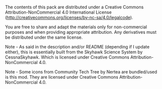 The contents of this pack are distributed under a Creative Commons Attribution-NonCommercial 4.0 International License (http://creativecommons.org/licenses/by-nc-sa/4.0/legalcode).

You are free to share and adapt the materials only for non-commercial purposes and when providing appropriate attribution. Any derivatives must be distributed under the same license.

Note - As said in the description and/or README (depending if I update either), this is essentially built from the Skyhawk Science System by CessnaSkyhawk. Which is licensed under Creative Commons Attribution-NonCommercial 4.0.

Note - Some icons from Community Tech Tree by Nertea are bundled/used is this mod. They are licensed under Creative Commons Attribution-NonCommercial 4.0.

